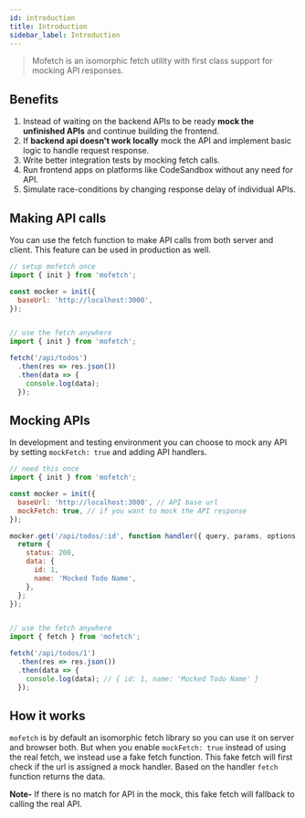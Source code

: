 ```yaml
---
id: introduction
title: Introduction
sidebar_label: Introduction
---
```


> Mofetch is an isomorphic fetch utility with first class support for mocking API responses.

## Benefits
1. Instead of waiting on the backend APIs to be ready **mock the unfinished APIs** and continue building the frontend.
1. If **backend api doesn't work locally** mock the API and implement basic logic to handle request response.
1. Write better integration tests by mocking fetch calls.
1. Run frontend apps on platforms like CodeSandbox without any need for API.
1. Simulate race-conditions by changing response delay of individual APIs.

## Making API calls
You can use the fetch function to make API calls from both server and client. This feature can be used in production as well.

```js
// setup mofetch once
import { init } from 'mofetch';

const mocker = init({
  baseUrl: 'http://localhost:3000',
});


// use the fetch anywhere
import { init } from 'mofetch';

fetch('/api/todos')
  .then(res => res.json())
  .then(data => {
    console.log(data);
  });
```

## Mocking APIs
In development and testing environment you can choose to mock any API by setting `mockFetch: true` and adding API handlers.

```js
// need this once
import { init } from 'mofetch';

const mocker = init({
  baseUrl: 'http://localhost:3000', // API base url
  mockFetch: true, // if you want to mock the API response
});

mocker.get('/api/todos/:id', function handler({ query, params, options }) {
  return {
    status: 200,
    data: {
      id: 1,
      name: 'Mocked Todo Name',
    },
  };
});


// use the fetch anywhere
import { fetch } from 'mofetch';

fetch('/api/todos/1')
  .then(res => res.json())
  .then(data => {
    console.log(data); // { id: 1, name: 'Mocked Todo Name' }
  });
```

## How it works

`mofetch` is by default an isomorphic fetch library so you can use it on server and browser both. But when you enable `mockFetch: true` instead of using the real fetch, we instead use a fake fetch function. This fake fetch will first check if the url is assigned a mock handler. Based on the handler `fetch` function returns the data.

**Note-** If there is no match for API in the mock, this fake fetch will fallback to calling the real API.

